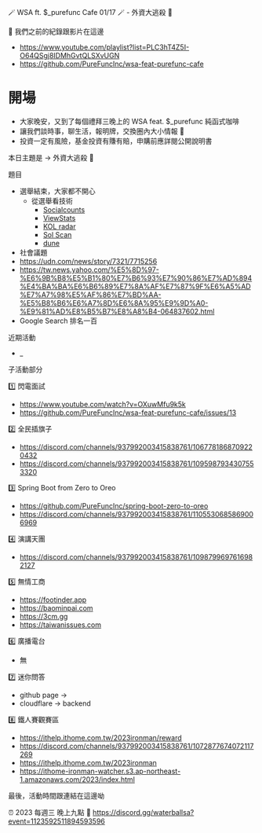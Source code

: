 🪄 WSA ft. $_purefunc Cafe 01/17 🪄 - 外資大逃殺 💸

:movie_camera: 我們之前的紀錄跟影片在這邊
* https://www.youtube.com/playlist?list=PLC3hT4Z5I-O64QSgj8IDMhGvtQLSXvUGN
* https://github.com/PureFuncInc/wsa-feat-purefunc-cafe

# 開場
* 大家晚安，又到了每個禮拜三晚上的 WSA feat. $_purefunc 純函式咖啡
* 讓我們談時事，聊生活，報明牌，交換圈內大小情報 🦻
* 投資一定有風險，基金投資有賺有賠，申購前應詳閱公開說明書

本日主題是 -> 外資大逃殺 💸

題目
* 選舉結束，大家都不開心
  * 從選舉看技術
    * [Socialcounts](https://socialcounts.org/youtube-live-subscriber-count/UCnnp2fWa77PP2h08T7WAzzw)
    * [ViewStats](https://www.bnext.com.tw/article/78000/viewstats-mrbeast-youtube-video-data-analysis)
    * [KOL radar](https://www.kolradar.com/?gclid=Cj0KCQiAtOmsBhCnARIsAGPa5yYKq-R_qPCXlLkRlebg6So22ijdJQSLkDXlYo7PPW6T4LhTxocuNzMaAjwTEALw_wcB)
    * [Sol Scan](https://solscan.io/)
    * [dune](https://dune.com/lightsoutjames/STEPN-Dashboard)
* 社會議題
* https://udn.com/news/story/7321/7715256
* https://tw.news.yahoo.com/%E5%8D%97-%E6%9B%B8%E5%B1%80%E7%B6%93%E7%90%86%E7%AD%894%E4%BA%BA%E6%B6%89%E7%8A%AF%E7%87%9F%E6%A5%AD%E7%A7%98%E5%AF%86%E7%BD%AA-%E5%B8%B6%E6%A7%8D%E6%8A%95%E9%9D%A0-%E9%81%AD%E8%B5%B7%E8%A8%B4-064837602.html
* Google Search 排名一百

近期活動
* _

子活動部分

:one: 閃電面試
* https://www.youtube.com/watch?v=OXuwMfu9k5k
* https://github.com/PureFuncInc/wsa-feat-purefunc-cafe/issues/13

:two: 全民插旗子
* https://discord.com/channels/937992003415838761/1067781868709220432
* https://discord.com/channels/937992003415838761/1095987934307553320

:three: Spring Boot from Zero to Oreo
* https://github.com/PureFuncInc/spring-boot-zero-to-oreo
* https://discord.com/channels/937992003415838761/1105530685869006969

:four: 演講天團
* https://discord.com/channels/937992003415838761/1098799697616982127

:five: 無情工商
* https://footinder.app
* https://baominpai.com
* https://3cm.gg
* https://taiwanissues.com

:six: 廣播電台
* 無

:seven: 迷你問答
* github page -> 
* cloudflare -> backend

:eight: 鐵人賽觀賽區
* https://ithelp.ithome.com.tw/2023ironman/reward
* https://discord.com/channels/937992003415838761/1072877674072117269
* https://ithelp.ithome.com.tw/2023ironman
* https://ithome-ironman-watcher.s3.ap-northeast-1.amazonaws.com/2023/index.html

最後，活動時間跟連結在這邊呦

:alarm_clock: 2023 每週三 晚上九點
:link: https://discord.gg/waterballsa?event=1123592511894593596
